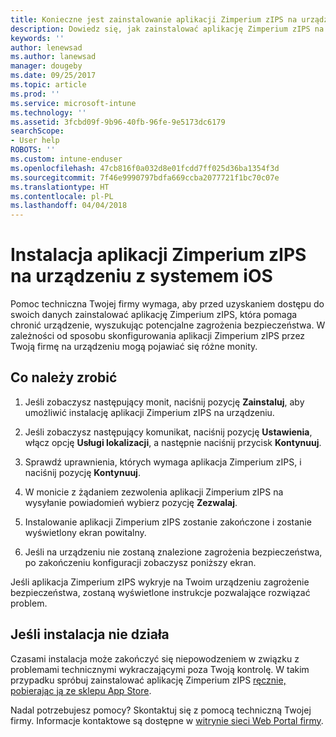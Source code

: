 ```yaml
---
title: Konieczne jest zainstalowanie aplikacji Zimperium zIPS na urządzeniu z systemem iOS | Microsoft Docs
description: Dowiedz się, jak zainstalować aplikację Zimperium zIPS na urządzeniu z systemem iOS.
keywords: ''
author: lenewsad
ms.author: lanewsad
manager: dougeby
ms.date: 09/25/2017
ms.topic: article
ms.prod: ''
ms.service: microsoft-intune
ms.technology: ''
ms.assetid: 3fcbd09f-9b96-40fb-96fe-9e5173dc6179
searchScope:
- User help
ROBOTS: ''
ms.custom: intune-enduser
ms.openlocfilehash: 47cb816f0a032d8e01fcdd7ff025d36ba1354f3d
ms.sourcegitcommit: 7f46e9990797bdfa669ccba2077721f1bc70c07e
ms.translationtype: HT
ms.contentlocale: pl-PL
ms.lasthandoff: 04/04/2018
---
```

# <a name="install-zimperium-zips-on-your-ios-device"></a>Instalacja aplikacji Zimperium zIPS na urządzeniu z systemem iOS

Pomoc techniczna Twojej firmy wymaga, aby przed uzyskaniem dostępu do swoich danych zainstalować aplikację Zimperium zIPS, która pomaga chronić urządzenie, wyszukując potencjalne zagrożenia bezpieczeństwa. W zależności od sposobu skonfigurowania aplikacji Zimperium zIPS przez Twoją firmę na urządzeniu mogą pojawiać się różne monity.

## <a name="what-you-need-to-do"></a>Co należy zrobić 

1.  Jeśli zobaczysz następujący monit, naciśnij pozycję **Zainstaluj**, aby umożliwić instalację aplikacji Zimperium zIPS na urządzeniu.

2. Jeśli zobaczysz następujący komunikat, naciśnij pozycję **Ustawienia**, włącz opcję **Usługi lokalizacji**, a następnie naciśnij przycisk **Kontynuuj**.

3. Sprawdź uprawnienia, których wymaga aplikacja Zimperium zIPS, i naciśnij pozycję **Kontynuuj**.

4. W monicie z żądaniem zezwolenia aplikacji Zimperium zIPS na wysyłanie powiadomień wybierz pozycję **Zezwalaj**.

5. Instalowanie aplikacji Zimperium zIPS zostanie zakończone i zostanie wyświetlony ekran powitalny.

6. Jeśli na urządzeniu nie zostaną znalezione zagrożenia bezpieczeństwa, po zakończeniu konfiguracji zobaczysz poniższy ekran.

Jeśli aplikacja Zimperium zIPS wykryje na Twoim urządzeniu zagrożenie bezpieczeństwa, zostaną wyświetlone instrukcje pozwalające rozwiązać problem.

## <a name="if-the-installation-doesnt-work"></a>Jeśli instalacja nie działa

Czasami instalacja może zakończyć się niepowodzeniem w związku z problemami technicznymi wykraczającymi poza Twoją kontrolę. W takim przypadku spróbuj zainstalować aplikację Zimperium zIPS [ręcznie, pobierając ją ze sklepu App Store](https://itunes.apple.com/app/zimperium-zips/id1030924459).

Nadal potrzebujesz pomocy? Skontaktuj się z pomocą techniczną Twojej firmy. Informacje kontaktowe są dostępne w [witrynie sieci Web Portal firmy](https://portal.manage.microsoft.com#HelpDeskDialog).
